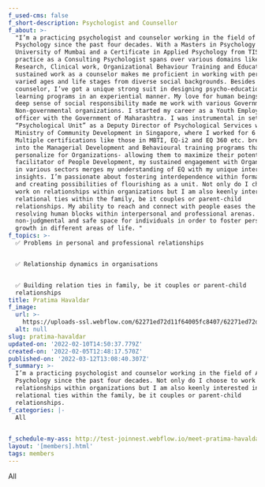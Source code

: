 ```yaml
---
f_used-cms: false
f_short-description: Psychologist and Counsellor
f_about: >-
  "I’m a practicing psychologist and counselor working in the field of Applied
  Psychology since the past four decades. With a Masters in Psychology from the
  University of Mumbai and a Certificate in Applied Psychology from TISS, my
  practice as a Consulting Psychologist spans over various domains like
  Research, Clinical work, Organizational Behaviour Training and Education. My
  sustained work as a counselor makes me proficient in working with persons of
  varied ages and life stages from diverse social backgrounds. Besides being a
  counselor, I’ve got a unique strong suit in designing psycho-educational
  learning programs in an experiential manner. My love for human beings and a
  deep sense of social responsibility made me work with various Governmental and
  Non-governmental organizations. I started my career as a Youth Employment
  officer with the Government of Maharashtra. I was instrumental in setting up a
  “Psychological Unit” as a Deputy Director of Psychological Services with the
  Ministry of Community Development in Singapore, where I worked for 6 years.
  Multiple certifications like those in MBTI, EQ-i2 and EQ 360 etc. breathe life
  into the Managerial Development and Behavioural training programs that I
  personalize for Organizations- allowing them to maximize their potential. As a
  facilitator of People Development, my sustained engagement with Organizations
  in various sectors merges my understanding of EQ with my unique interpersonal
  insights. I’m passionate about fostering interdependence within formal groups
  and creating possibilities of flourishing as a unit. Not only do I choose to
  work on relationships within organizations but I am also keenly interested in
  relational ties within the family, be it couples or parent-child
  relationships. My ability to reach and connect with people eases the path of
  resolving human blocks within interpersonal and professional arenas. I make a
  non-judgmental and safe space for individuals in order to foster personal
  growth in different areas of life. "
f_topics: >-
  ✅ Problems in personal and professional relationships


  ✅ Relationship dynamics in organisations


  ✅ Building relation ties in family, be it couples or parent-child
  relationships
title: Pratima Havaldar
f_image:
  url: >-
    https://uploads-ssl.webflow.com/62271ed72d11f64005fc8407/62271ed72d11f668ebfc8478_vslide12.png
  alt: null
slug: pratima-havaldar
updated-on: '2022-02-10T14:50:37.779Z'
created-on: '2022-02-05T12:48:17.570Z'
published-on: '2022-03-12T13:08:40.307Z'
f_summary: >-
  I’m a practicing psychologist and counselor working in the field of Applied
  Psychology since the past four decades. Not only do I choose to work on
  relationships within organizations but I am also keenly interested in
  relational ties within the family, be it couples or parent-child
  relationships.
f_categories: |-
  All

  ‍
f_schedule-my-ass: http://test-joinnest.webflow.io/meet-pratima-havaldar
layout: '[members].html'
tags: members
---
```


All
